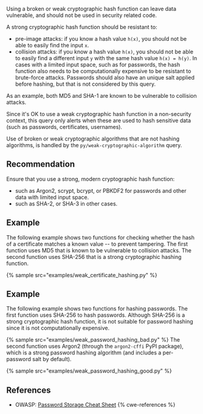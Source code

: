 Using a broken or weak cryptographic hash function can leave data vulnerable, and should not be used in security related code.

A strong cryptographic hash function should be resistant to:

* pre-image attacks: if you know a hash value `h(x)`, you should not be able to easily find the input `x`.
* collision attacks: if you know a hash value `h(x)`, you should not be able to easily find a different input `y` with the same hash value `h(x) = h(y)`.
In cases with a limited input space, such as for passwords, the hash function also needs to be computationally expensive to be resistant to brute-force attacks. Passwords should also have an unique salt applied before hashing, but that is not considered by this query.

As an example, both MD5 and SHA-1 are known to be vulnerable to collision attacks.

Since it's OK to use a weak cryptographic hash function in a non-security context, this query only alerts when these are used to hash sensitive data (such as passwords, certificates, usernames).

Use of broken or weak cryptographic algorithms that are not hashing algorithms, is handled by the `py/weak-cryptographic-algorithm` query.


## Recommendation
Ensure that you use a strong, modern cryptographic hash function:

* such as Argon2, scrypt, bcrypt, or PBKDF2 for passwords and other data with limited input space.
* such as SHA-2, or SHA-3 in other cases.

## Example
The following example shows two functions for checking whether the hash of a certificate matches a known value -- to prevent tampering. The first function uses MD5 that is known to be vulnerable to collision attacks. The second function uses SHA-256 that is a strong cryptographic hashing function.

{% sample src="examples/weak_certificate_hashing.py" %}

## Example
The following example shows two functions for hashing passwords. The first function uses SHA-256 to hash passwords. Although SHA-256 is a strong cryptographic hash function, it is not suitable for password hashing since it is not computationally expensive.

{% sample src="examples/weak_password_hashing_bad.py" %}
The second function uses Argon2 (through the `argon2-cffi` PyPI package), which is a strong password hashing algorithm (and includes a per-password salt by default).

{% sample src="examples/weak_password_hashing_good.py" %}

## References
* OWASP: [Password Storage Cheat Sheet](https://cheatsheetseries.owasp.org/cheatsheets/Password_Storage_Cheat_Sheet.html)
{% cwe-references %}
